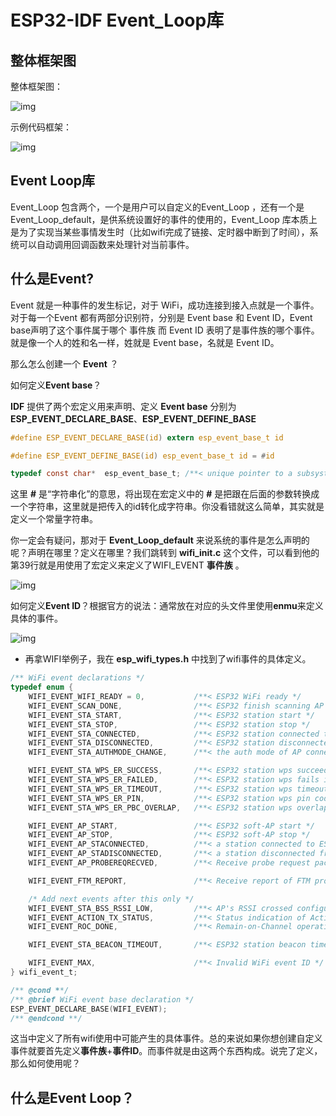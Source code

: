 # ESP32-IDF Event_Loop库

## 整体框架图

整体框架图：

 ![img](https://pic-1304959529.cos.ap-guangzhou.myqcloud.com/DB/21f58cef108c49a58a6894ca255246fa.png)

示例代码框架：

 ![img](https://pic-1304959529.cos.ap-guangzhou.myqcloud.com/DB/f6f6d9faa7654315a52970df55304f60.png)

## Event Loop库

 Event_Loop 包含两个，一个是用户可以自定义的Event_Loop ，还有一个是Event_Loop_default，是供系统设置好的事件的使用的，Event_Loop 库本质上是为了实现当某些事情发生时（比如wifi完成了链接、定时器中断到了时间），系统可以自动调用回调函数来处理针对当前事件。

## 什么是Event?

Event 就是一种事件的发生标记，对于 WiFi，成功连接到接入点就是一个事件。对于每一个Event 都有两部分识别符，分别是 Event base 和 Event ID，Event base声明了这个事件属于哪个 事件族 而 Event ID 表明了是事件族的哪个事件。就是像一个人的姓和名一样，姓就是 Event base，名就是 Event ID。

那么怎么创建一个 **Event** ？

如何定义**Event base**？

**IDF** 提供了两个宏定义用来声明、定义 **Event base** 分别为**ESP_EVENT_DECLARE_BASE**、**ESP_EVENT_DEFINE_BASE**

```C
#define ESP_EVENT_DECLARE_BASE(id) extern esp_event_base_t id

#define ESP_EVENT_DEFINE_BASE(id) esp_event_base_t id = #id

typedef const char*  esp_event_base_t; /**< unique pointer to a subsystem that exposes events */
```

这里 **#** 是“字符串化”的意思，将出现在宏定义中的 **#** 是把跟在后面的参数转换成一个字符串，这里就是把传入的id转化成字符串。你没看错就这么简单，其实就是定义一个常量字符串。

你一定会有疑问，那对于 **Event_Loop_default** 来说系统的事件是怎么声明的呢？声明在哪里？定义在哪里？我们跳转到 **wifi_init.c** 这个文件，可以看到他的第39行就是用使用了宏定义来定义了WIFI_EVENT **事件族** 。

![img](https://pic-1304959529.cos.ap-guangzhou.myqcloud.com/DB/4cf4b34d9a164252a403590e6fe77f89.png)

如何定义**Event ID**？根据官方的说法：通常放在对应的头文件里使用**enmu**来定义具体的事件。

![img](https://pic-1304959529.cos.ap-guangzhou.myqcloud.com/DB/247ba848b3484d89b14f51d63bfe0935.png)

- 再拿WIFI举例子，我在 **esp_wifi_types.h** 中找到了wifi事件的具体定义。

```C
/** WiFi event declarations */
typedef enum {
    WIFI_EVENT_WIFI_READY = 0,           /**< ESP32 WiFi ready */
    WIFI_EVENT_SCAN_DONE,                /**< ESP32 finish scanning AP */
    WIFI_EVENT_STA_START,                /**< ESP32 station start */
    WIFI_EVENT_STA_STOP,                 /**< ESP32 station stop */
    WIFI_EVENT_STA_CONNECTED,            /**< ESP32 station connected to AP */
    WIFI_EVENT_STA_DISCONNECTED,         /**< ESP32 station disconnected from AP */
    WIFI_EVENT_STA_AUTHMODE_CHANGE,      /**< the auth mode of AP connected by ESP32 station changed */

    WIFI_EVENT_STA_WPS_ER_SUCCESS,       /**< ESP32 station wps succeeds in enrollee mode */
    WIFI_EVENT_STA_WPS_ER_FAILED,        /**< ESP32 station wps fails in enrollee mode */
    WIFI_EVENT_STA_WPS_ER_TIMEOUT,       /**< ESP32 station wps timeout in enrollee mode */
    WIFI_EVENT_STA_WPS_ER_PIN,           /**< ESP32 station wps pin code in enrollee mode */
    WIFI_EVENT_STA_WPS_ER_PBC_OVERLAP,   /**< ESP32 station wps overlap in enrollee mode */

    WIFI_EVENT_AP_START,                 /**< ESP32 soft-AP start */
    WIFI_EVENT_AP_STOP,                  /**< ESP32 soft-AP stop */
    WIFI_EVENT_AP_STACONNECTED,          /**< a station connected to ESP32 soft-AP */
    WIFI_EVENT_AP_STADISCONNECTED,       /**< a station disconnected from ESP32 soft-AP */
    WIFI_EVENT_AP_PROBEREQRECVED,        /**< Receive probe request packet in soft-AP interface */

    WIFI_EVENT_FTM_REPORT,               /**< Receive report of FTM procedure */

    /* Add next events after this only */
    WIFI_EVENT_STA_BSS_RSSI_LOW,         /**< AP's RSSI crossed configured threshold */
    WIFI_EVENT_ACTION_TX_STATUS,         /**< Status indication of Action Tx operation */
    WIFI_EVENT_ROC_DONE,                 /**< Remain-on-Channel operation complete */

    WIFI_EVENT_STA_BEACON_TIMEOUT,       /**< ESP32 station beacon timeout */

    WIFI_EVENT_MAX,                      /**< Invalid WiFi event ID */
} wifi_event_t;

/** @cond **/
/** @brief WiFi event base declaration */
ESP_EVENT_DECLARE_BASE(WIFI_EVENT);
/** @endcond **/
```

这当中定义了所有wifi使用中可能产生的具体事件。总的来说如果你想创建自定义事件就要首先定义**事件族**+**事件ID**。而事件就是由这两个东西构成。说完了定义，那么如何使用呢？

## 什么是Event Loop？



